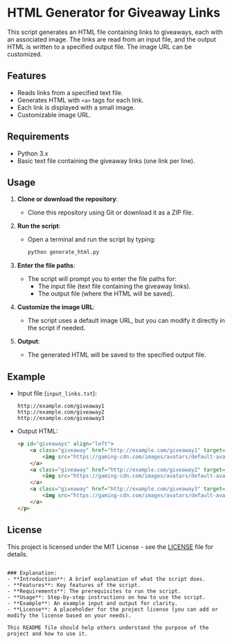 # HTML Generator for Giveaway Links

This script generates an HTML file containing links to giveaways, each with an associated image. The links are read from an input file, and the output HTML is written to a specified output file. The image URL can be customized.

## Features
- Reads links from a specified text file.
- Generates HTML with `<a>` tags for each link.
- Each link is displayed with a small image.
- Customizable image URL.

## Requirements
- Python 3.x
- Basic text file containing the giveaway links (one link per line).

## Usage

1. **Clone or download the repository**:
   - Clone this repository using Git or download it as a ZIP file.

2. **Run the script**:
   - Open a terminal and run the script by typing:
   
     ```bash
     python generate_html.py
     ```

3. **Enter the file paths**:
   - The script will prompt you to enter the file paths for:
     - The input file (text file containing the giveaway links).
     - The output file (where the HTML will be saved).

4. **Customize the image URL**:
   - The script uses a default image URL, but you can modify it directly in the script if needed.

5. **Output**:
   - The generated HTML will be saved to the specified output file.

## Example

- Input file (`input_links.txt`):
  ```
  http://example.com/giveaway1
  http://example.com/giveaway2
  http://example.com/giveaway3
  ```

- Output HTML:
  ```html
  <p id="giveaways" align="left">
      <a class="giveaway" href="http://example.com/giveaway1" target="_blank" rel="noreferrer">
          <img src="https://gaming-cdn.com/images/avatars/default-avatar.jpg" alt="Giveaway Image" width="76" height="76" />
      </a>
      <a class="giveaway" href="http://example.com/giveaway2" target="_blank" rel="noreferrer">
          <img src="https://gaming-cdn.com/images/avatars/default-avatar.jpg" alt="Giveaway Image" width="76" height="76" />
      </a>
      <a class="giveaway" href="http://example.com/giveaway3" target="_blank" rel="noreferrer">
          <img src="https://gaming-cdn.com/images/avatars/default-avatar.jpg" alt="Giveaway Image" width="76" height="76" />
      </a>
  </p>
  ```

## License
This project is licensed under the MIT License - see the [LICENSE](LICENSE) file for details.
```

### Explanation:
- **Introduction**: A brief explanation of what the script does.
- **Features**: Key features of the script.
- **Requirements**: The prerequisites to run the script.
- **Usage**: Step-by-step instructions on how to use the script.
- **Example**: An example input and output for clarity.
- **License**: A placeholder for the project license (you can add or modify the license based on your needs). 

This README file should help others understand the purpose of the project and how to use it.
